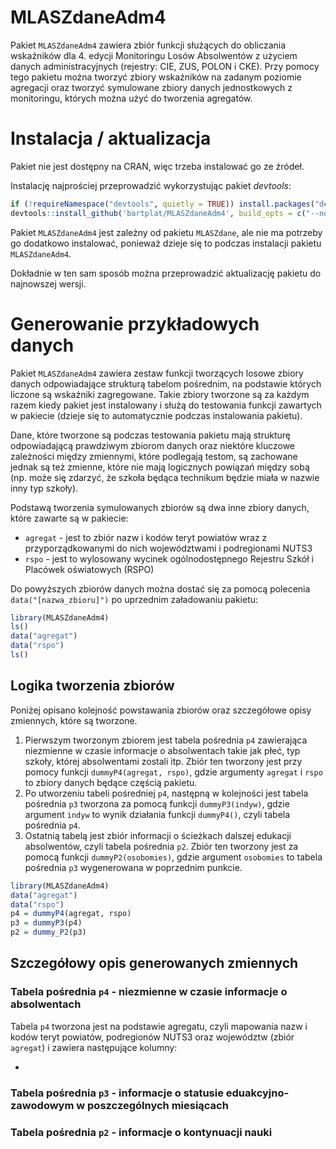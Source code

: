 # MLASZdaneAdm4

Pakiet `MLASZdaneAdm4` zawiera zbiór funkcji służących do obliczania wskaźników dla 4. edycji Monitoringu Losów Absolwentów z użyciem danych administracyjnych (rejestry: CIE, ZUS, POLON i CKE). Przy pomocy tego pakietu można tworzyć zbiory wskaźników na zadanym poziomie agregacji oraz tworzyć symulowane zbiory danych jednostkowych z monitoringu, których można użyć do tworzenia agregatów.

# Instalacja / aktualizacja

Pakiet nie jest dostępny na CRAN, więc trzeba instalować go ze źródeł.

Instalację najprościej przeprowadzić wykorzystując pakiet *devtools*:

```r
if (!requireNamespace("devtools", quietly = TRUE)) install.packages("devtools")
devtools::install_github('bartplat/MLASZdaneAdm4', build_opts = c("--no-resave-data"))
```

Pakiet `MLASZdaneAdm4` jest zależny od pakietu `MLASZdane`, ale nie ma potrzeby go dodatkowo instalować, ponieważ dzieje się to podczas instalacji pakietu `MLASZdaneAdm4`.

Dokładnie w ten sam sposób można przeprowadzić aktualizację pakietu do najnowszej wersji.

# Generowanie przykładowych danych

Pakiet `MLASZdaneAdm4` zawiera zestaw funkcji tworzących losowe zbiory danych odpowiadające strukturą tabelom pośrednim, na podstawie których liczone są wskaźniki zagregowane. Takie zbiory tworzone są za każdym razem kiedy pakiet jest instalowany i służą do testowania funkcji zawartych w pakiecie (dzieje się to automatycznie podczas instalowania pakietu).

Dane, które tworzone są podczas testowania pakietu mają strukturę odpowiadającą prawdziwym zbiorom danych oraz niektóre kluczowe zależności między zmiennymi, które podlegają testom, są zachowane jednak są też zmienne, które nie mają logicznych powiązań między sobą (np. może się zdarzyć, że szkoła będąca technikum będzie miała w nazwie inny typ szkoły).

Podstawą tworzenia symulowanych zbiorów są dwa inne zbiory danych, które zawarte są w pakiecie:

- `agregat` - jest to zbiór nazw i kodów teryt powiatów wraz z przyporządkowanymi do nich województwami i podregionami NUTS3
- `rspo` - jest to wylosowany wycinek ogólnodostępnego Rejestru Szkół i Placówek oświatowych (RSPO)

Do powyższych zbiorów danych można dostać się za pomocą polecenia `data("[nazwa_zbioru]")` po uprzednim załadowaniu pakietu:

```r
library(MLASZdaneAdm4)
ls()
data("agregat")
data("rspo")
ls()
```

## Logika tworzenia zbiorów

Poniżej opisano kolejność powstawania zbiorów oraz szczegółowe opisy zmiennych, które są tworzone.

1. Pierwszym tworzonym zbiorem jest tabela pośrednia `p4` zawierająca niezmienne w czasie informacje o absolwentach takie jak płeć, typ szkoły, której absolwentami zostali itp. Zbiór ten tworzony jest przy pomocy funkcji `dummyP4(agregat, rspo)`, gdzie argumenty `agregat` i `rspo` to zbiory danych będące częścią pakietu.
2. Po utworzeniu tabeli pośredniej `p4`, następną w kolejności jest tabela pośrednia `p3` tworzona za pomocą funkcji `dummyP3(indyw)`, gdzie argument `indyw` to wynik działania funkcji `dummyP4()`, czyli tabela pośrednia `p4`.
3. Ostatnią tabelą jest zbiór informacji o ścieżkach dalszej edukacji absolwentów, czyli tabela pośrednia `p2`. Zbiór ten tworzony jest za pomocą funkcji `dummyP2(osobomies)`, gdzie argument `osobomies` to tabela pośrednia `p3` wygenerowana w poprzednim punkcie.

```r
library(MLASZdaneAdm4)
data("agregat")
data("rspo")
p4 = dummyP4(agregat, rspo)
p3 = dummyP3(p4)
p2 = dummy_P2(p3)
```

## Szczegółowy opis generowanych zmiennych

### Tabela pośrednia `p4` - niezmienne w czasie informacje o absolwentach

Tabela `p4` tworzona jest na podstawie agregatu, czyli mapowania nazw i kodów teryt powiatów, podregionów NUTS3 oraz województw (zbiór `agregat`) i zawiera następujące kolumny:

- 

### Tabela pośrednia `p3` - informacje o statusie eduakcyjno-zawodowym w poszczególnych miesiącach

### Tabela pośrednia `p2` - informacje o kontynuacji nauki
